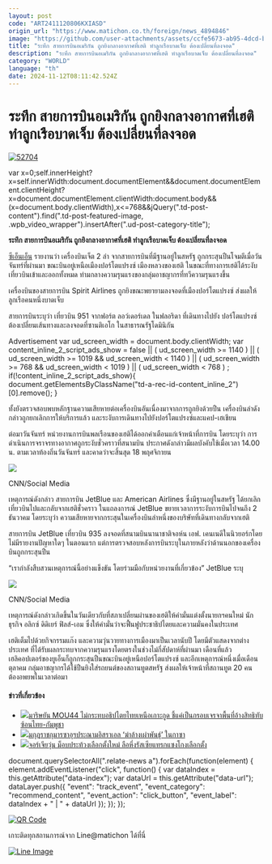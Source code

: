 ```yaml
---
layout: post
code: "ART2411120806KXIASD"
origin_url: "https://www.matichon.co.th/foreign/news_4894846"
image: "https://github.com/user-attachments/assets/ccfe5673-ab95-4dcd-b5f2-5f05ba88d711"
title: "ระทึก สายการบินอเมริกัน ถูกยิงกลางอากาศที่เฮติ ทำลูกเรือบาดเจ็บ ต้องเปลี่ยนที่ลงจอด"
description: "ระทึก สายการบินอเมริกัน ถูกยิงกลางอากาศที่เฮติ ทำลูกเรือบาดเจ็บ ต้องเปลี่ยนที่ลงจอด"
category: "WORLD"
language: "th"
date: 2024-11-12T08:11:42.524Z
---
```


# ระทึก สายการบินอเมริกัน ถูกยิงกลางอากาศที่เฮติ ทำลูกเรือบาดเจ็บ ต้องเปลี่ยนที่ลงจอด

[![](https://www.matichon.co.th/wp-content/uploads/2024/11/52704.jpg "52704")](https://www.matichon.co.th/wp-content/uploads/2024/11/52704.jpg)

var x=0;self.innerHeight?x=self.innerWidth:document.documentElement&&document.documentElement.clientHeight?x=document.documentElement.clientWidth:document.body&&(x=document.body.clientWidth),x<=768&&jQuery(".td-post-content").find(".td-post-featured-image, .wpb\_video\_wrapper").insertAfter(".ud-post-category-title");

**ระทึก สายการบินอเมริกัน ถูกยิงกลางอากาศที่เฮติ ทำลูกเรือบาดเจ็บ ต้องเปลี่ยนที่ลงจอด**

[ซีเอ็นเอ็น](https://edition.cnn.com/2024/11/11/americas/haiti-spirit-airlines-jetblue-intl-latam) รายงานว่า เครื่องบินเจ็ต 2 ลำ จากสายการบินที่มีฐานอยู่ในสหรัฐ ถูกกระสุนปืนโจมตีเมื่อวันจันทร์ที่ผ่านมา ขณะบินอยู่เหนือเมืองปอร์โตแปรงซ์ เมืองหลวงของเฮติ ในขณะที่ทางการเฮติได้ระงับเที่ยวบินเข้าและออกทั้งหมด ท่ามกลางความรุนแรงของกลุ่มอาชญากรที่ทวีความรุนแรงขึ้น

เครื่องบินของสายการบิน Spirit Airlines ถูกยิงขณะพยายามลงจอดที่เมืองปอร์โตแปรงซ์ ส่งผลให้ลูกเรือคนหนึ่งบาดเจ็บ

สายการบินระบุว่า เที่ยวบิน 951 จากฟอร์ต ลอว์เดอร์เดล ในฟลอริดา ที่เดินทางไปยัง ปอร์โตแปรงซ์ ต้องเปลี่ยนเส้นทางและลงจอดที่ซานติเอโก ในสาธารณรัฐโดมินิกัน

Advertisement var ud\_screen\_width = document.body.clientWidth; var content\_inline\_2\_script\_ads\_show = false || ( ud\_screen\_width >= 1140 ) || ( ud\_screen\_width >= 1019 && ud\_screen\_width < 1140 ) || ( ud\_screen\_width >= 768 && ud\_screen\_width < 1019 ) || ( ud\_screen\_width < 768 ) ; if(!content\_inline\_2\_script\_ads\_show){ document.getElementsByClassName("td-a-rec-id-content\_inline\_2")\[0\].remove(); }

ทั้งยังตรวจสอบพบหลักฐานความเสียหายต่อเครื่องบินอันเนื่องมาจากการถูกยิงด้วยปืน เครื่องบินลำดังกล่าวถูกยกเลิกการให้บริการแล้ว และระงับการเดินทางไปยังปอร์โตแปรงซ์และแคป-เฮเชียน

ต่อมาวันจันทร์ หน่วยงานการบินพลเรือนของเฮติได้ออกคำเตือนแก่เจ้าหน้าที่การบิน โดยระบุว่า การดำเนินการจราจรทางอากาศถูกระงับชั่วคราวที่สนามบิน ประกาศดังกล่าวมีผลบังคับใช้เมื่อเวลา 14.00 น. ตามเวลาท้องถิ่นวันจันทร์ และคาดว่าจะสิ้นสุด 18 พฤศจิกายน

![](https://www.matichon.co.th/wp-content/uploads/2024/11/photo-2024-11-11-16-28-43-c.webp)

CNN/Social Media

เหตุการณ์ดังกล่าว สายการบิน JetBlue และ American Airlines ซึ่งมีฐานอยู่ในสหรัฐ ได้ยกเลิกเที่ยวบินไปและกลับจากเฮติชั่วคราว ในแถลงการณ์ JetBlue ขยายเวลาการระงับการบินไปจนถึง 2 ธันวาคม โดยระบุว่า ความเสียหายจากกระสุนในเครื่องบินลำหนึ่งของบริษัทที่เดินทางกลับจากเฮติ

สายการบิน JetBlue เที่ยวบิน 935 ลงจอดที่สนามบินนานาชาติจอห์น เอฟ. เคนเนดีในนิวยอร์กโดยไม่มีรายงานปัญหาใดๆ ในตอนแรก แต่การตรวจสอบหลังการบินระบุในภายหลังว่าด้านนอกของเครื่องบินถูกกระสุนปืน

“เรากำลังสืบสวนเหตุการณ์นี้อย่างแข็งขัน โดยร่วมมือกับหน่วยงานที่เกี่ยวข้อง” JetBlue ระบุ

![](https://www.matichon.co.th/wp-content/uploads/2024/11/photo-2024-11-11-14-43-25.webp)

CNN/Social Media

เหตุการณ์ดังกล่าวเกิดขึ้นในวันเดียวกับที่สภาเปลี่ยนผ่านของเฮติให้คำมั่นแต่งตั้งนายกฯคนใหม่ นักธุรกิจ อลิกซ์ ดิดิเยร์ ฟิลส์-เอม ซึ่งให้คำมั่นว่าจะฟื้นฟูประชาธิปไตยและความมั่นคงในประเทศ

เฮติเต็มไปด้วยกิจกรรมแก๊ง และความวุ่นวายทางการเมืองมาเป็นเวลานับปี โดยมีตัวแสดงจากต่างประเทศ ที่ได้รับผลกระทบจากความรุนแรงโดยตรงในช่วงไม่กี่สัปดาห์ที่ผ่านมา เดือนที่แล้ว เฮลิคอปเตอร์ของยูเอ็นก็ถูกกระสุนปืนขณะบินอยู่เหนือปอร์โตแปรงซ์ และอีกเหตุการณ์หนึ่งเมื่อเดือนตุลาคม กลุ่มอาชญากรได้ใช้ปืนยิงใส่รถยนต์ของสถานทูตสหรัฐ ส่งผลให้เจ้าหน้าที่สถานทูต 20 คน ต้องอพยพในเวลาต่อมา

#### ข่าวที่เกี่ยวข้อง

*   [![](https://www.matichon.co.th/wp-content/uploads/2024/11/ma728.jpg)มาริษยัน MOU44 ไม่กระทบอธิปไตยไทยเหนือเกาะกูด ชี้แค่เป็นกรอบเจรจาพื้นที่อ้างสิทธิทับซ้อนไทย-กัมพูชา](https://www.matichon.co.th/foreign/news_4894514)
*   [![](https://www.matichon.co.th/wp-content/uploads/2024/11/scp.jpg)มกุฎราชกุมารซาอุฯประณามอิสราเอล ‘ฆ่าล้างเผ่าพันธุ์’ ในกาซา](https://www.matichon.co.th/foreign/news_4894400)
*   [![](https://www.matichon.co.th/wp-content/uploads/2024/11/728-AP24316665501812.jpg)จอร์เจียวุ่น ม็อบประท้วงเลือกตั้งใหม่ ลือหึ่งรัสเซียแทรกแซงโกงเลือกตั้ง](https://www.matichon.co.th/foreign/news_4894379)

document.querySelectorAll(".relate-news a").forEach(function(element) { element.addEventListener("click", function() { var dataIndex = this.getAttribute("data-index"); var dataUrl = this.getAttribute("data-url"); dataLayer.push({ "event": "track\_event", "event\_category": "recommend\_content", "event\_action": "click\_button", "event\_label": dataIndex + " | " + dataUrl }); }); });

[![QR Code](https://www.matichon.co.th/wp-content/uploads/2023/07/wob1371z.jpg)](https://lin.ee/ht0nDxX)

เกาะติดทุกสถานการณ์จาก Line@matichon ได้ที่นี่

[![Line Image](https://www.matichon.co.th/wp-content/uploads/2023/07/th.png)](https://lin.ee/ht0nDxX)